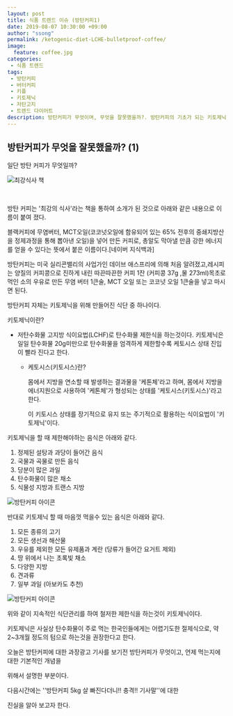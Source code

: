 ```yaml
---
layout: post
title: 식품 트렌드 이슈 (방탄커피1)
date: 2019-08-07 10:30:00 +09:00
author: "ssong"
permalink: /ketogenic-diet-LCHE-bulletproof-coffee/
image:
  feature: coffee.jpg
categories:
 - 식품 트렌드
tags:
 - 방탄커피
 - 버터커피
 - 키플
 - 키토제닉
 - 저탄고지
 - 트렌드 다이어트
description: 방탄커피가 무엇이며, 무엇을 잘못했을까?. 방탄커피의 기초가 되는 키토제닉에 대해서 알아보자.
---
```


##  방탄커피가 무엇을 잘못했을까? (1) 

 일단 방탄 커피가 무엇일까?

![최강식사 책](https://lh3.googleusercontent.com/uq2rxYvgwXAhrih0HInVcfUqikh1XTGGIfdaRBGeZkeah4SsEMaBRd0_3RLEZruAMXLn3czOFIurMmQGicIgUDAuUNOLPcse7Ezi2AY0TBJg7YCIYKYPU3sGJa53tyvr--ZJaqF0Z3x1XsuwMV0jH-Kn_tKQQWKImcFUr0NCVdWrRLfYvToThG5R1sW1iB80zBOKXLCMG5tWaPpIQGqGSf3StaqV0uxhstDz87dSZQdIey78g_iCx1l7qMStDcedUxgRXBfxzBzlShcPe_P1L0_hB_wb6Lukg6tcyeTTdOEztLDfWg0mBJZ3vuFRooE0gmeDyV6A_ztFV25GtRJCkPOJhYaMHWRuzMRJcYEMWr1iKFu_u1TfoARAxRESfxQE5LWQWz3-IDFm3JPlGnkW75DrB73Qyyc9aEx0Mxo-WB0P5GrrQ6hvl_07maynhvq4gTZ38yHSwcd2dhdJ-AqpHl2uTp-82BRHhvpm6esnw-rZMqxdF8XiMOAxjH4Vk9xFJEmAuT0xrI6jrvOS-F-B7Ug0yrNTh4O8p7DSZGpJMuFDcKeZo_KI-kt3x9hZroEZ8D228sKxHCsNSYFktXWnCibLW2ZiMa2XCSr9Y578T8yH4Bey0pUu9UVSCGMkV2snqfEyCGpypg5aTao_iBkrEDHK8Ti1NayTDUdc1jxiP8dnYgb2XHIE2xRY4dKY9QZccZAt52w17lwRXBcr0_IhoeB_=w488-h723-no)

​                                         

  방탄 커피는 '최강의 식사'라는 책을 통하여 소개가 된 것으로 아래와 같은 내용으로 이름이 붙여 졌다. 

블랙커피에 무염버터, MCT오일(코코넛오일에 함유되어 있는 65% 전후의 중쇄지방산을 정제과정을 통해 뽑아낸    오일)을 넣어 만든 커피로, 총알도 막아낼 만큼 강한 에너지를 얻을 수 있다는 뜻에서 붙은 이름이다.[네이버 지식백과]  

 방탄커피는 미국 실리콘밸리의 사업가인 데이브 애스프리에 의해 처음 알려졌고,레시피는 양질의 커피콩으로 진하게 내린 따끈따끈한 커피 1잔 (커피콩 37g ,물 273ml)목초로 먹인 소의 우유로 만든 무염 버터 1큰술, MCT 오일 또는 코코넛 오일 1큰술을 넣고 마시면 된다. 

방탄커피 자체는 키토제닉을 위해 만들어진 식단 중 하나이다. 

키토제닉이란? 

- 저탄수화물 고지방 식이요법(LCHF)로 탄수화물 제한식을 하는것이다. 키토제닉은 일일 탄수화물 20g미만으로 탄수화물을 엄격하게 제한할수록 케토시스 상태 진입이 빨라 진다고 한다. 

   *  케토시스(키토시스)란? 

      몸에서 지방을 연소할 때 발생하는 결과물을 '케톤체'라고 하며, 몸에서 지방을 에너지원으로 사용하여 '케톤체'가 형성되는 상태를 '케토시스(키토시스)'라고 한다.

      이 키토시스 상태를 장기적으로 유지 또는 주기적으로 활용하는 식이요법이 '키토제닉'이다.



키토제닉을 할 때 제한해야하는 음식은 아래와 같다.

1. 정제된 설탕과 과당이 들어간 음식
2. 국물과 곡물로 만든 음식
3. 당분이 많은 과일
4. 탄수화물이 많은 채소
5. 식물성 지방과 트랜스 지방

  ![방탄커피 아이콘](https://lh3.googleusercontent.com/UEIcP1Hgcoc1cp3dQ3GK40qysrVQabgQX1IaGvvxjIMFlgvYW9se352CHz0rdHxs--nu7zITl2u0YnWr1RCwuXCsxqeKeKKMWX2qiL8pl40zLEC2AdoOWFXaRfXHM162z27rt8Nt9Ez1bL_4Z5NnsS1ddNFFI2yfVtBoIcDr1V5tVzAWkENeep6nDaLx2XFINvxQwuiD_r5EAGyPT3SiUUpUeuyznnmasCI4a85Haan5PYLw6YSJoVe-xqnkVhEY7xGnN6quURMU9L7gguts-0zSo4qZgen1UvqNrw2s7-1rGyxCHALgO5iSonOdYvg1VoLWfWY6zMnPH_hIwfN_6WQSws-s2fcBJESBIS3sj-QcXItJ_KJhecbXIqsqw7gNJYgWEWY0h46FlC6J4iVq5A4nWx9x9N4rRGJKx1gnBWEQpUzYazrf_3Yir3czRuHtmZsRUtKMV0n2vwx1wjecN3PwFk8zofQQdvYeLhGO99I3ePu-upCutNdRbuyCxGnGFR720P4ZH7ZXNj9m6Z8kywjn1pIVJKb0MQDp8APnk6Y1knTixfznk1OR76kdKfQ1DSHMQAgkterJvLKtMhwnVMy_Xdx8ljsIA6DRmqWDUXPhn7WC5EQCeBA6AiIdD7BYQWhlxKvSV3a9O0ExJCHWiOhPKiH_yQ=w640-h426-no)



반대로 키토제닉 할 때 마음껏 먹을수 있는 음식은 아래와 같다. 

1. 모든 종류의 고기 
2. 모든 생선과 해산물
3. 우유를 제외한 모든 유제품과 계란 (당류가 들어간 요거트 제외)
4. 땅 위에서 나는 초록빛 채소
5. 다양한 지방
6. 견과류
7. 일부 과일 (아보카도 추천)

![방탄커피 아이콘](https://lh3.googleusercontent.com/OEkWLgY5g_gphfFvSUaeDDu7M_Lc-R6fusVzPvFBSvt4I-fsanBH0w2JZvPg00h9W3aTtC3yenkkXTMJulpTTUlUve_9srQz1fah8WiJRpMcEGhPhtV7Vcl7JJTIEsQ1edrC7eGRvo2IyGwrhVZuXfirrR4wDCzYZgZuNR6vM1TZ3xvuxp7WIhY2CM3qR52bNB4ruCTeH1HWW9IMYmvnnLgvtVspBbcPsJ-gcaTlSsECu-klttDkgzKlQuXNfLBlJF5NXuH4m19k8MOWPAgVVSJ63pqQfVPNhhB-_ZrQxGtPy017nql0u9MrUv-aafbQBPi9KltN4mOXmad9UhFvBd1WHGMOscvqtgDGMzl6gQz_-NWbYfsLzl3NQDPeTa5JXbvqRcXBjVF-oE4W8TqQasBBk9qIj3FRsVOV0SehWW7guc84mXDveB7D-shPK0yVPHI7kckve-3VjRUhpoGQZPMuCd8gEU2Mn8-pHGsOcvP-KPascPNSC4v7gCTnd7zEgYXX1ogFsdDhGBxAvRGqgjA3yCzIQwHm_x0CRCT5XlKT2mDy6DaDzhkbQFlPPoiqgzIIiekoGzzp181onvNm1VH_DnK563zk4XHTCwQtDQwNItNBOgEklT5JTUDlweRxOJ2H_BcOi0tehXnAWzTwSDHl7h-tXw=w640-h426-no)



위와 같이 지속적인 식단관리를 하여 철저한 제한식을 하는것이 키토제닉이다. 

키토제닉은 사실상 탄수화물이 주로 먹는 한국인들에게는 어렵기도한 절제식으로, 약 2~3개월 정도의 텀으로 하는것을 권장한다고 한다. 

오늘은 방탄커피에 대한 과장광고 기사를 보기전 방탄커피가 무엇이고, 언제 먹는지에 대한 기본적인 개념을 

위해서 설명한 부분이다. 



다음시간에는 ''방탄커피 5kg 살 빠진다더니!! 충격!! 기사말''에 대한 

진실을 알아 보고자 한다. 

